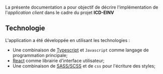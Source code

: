 La présente documentation a pour objectif de décrire l'implémentation de l'*application client* dans le cadre du projet **ICD-EINV**

## Technologie

L'application a été développée en utilisant les technologies :

- Une combinaison de [Typescript](https://www.typescriptlang.org/) et `Javascript` comme langage de programmation principale;
- [React](https://react.dev/) comme librairie d'interface utilisateur;
- Une combinaison de [SASS/SCSS](https://sass-lang.com/) et de `css` pour l'écriture des styles;
